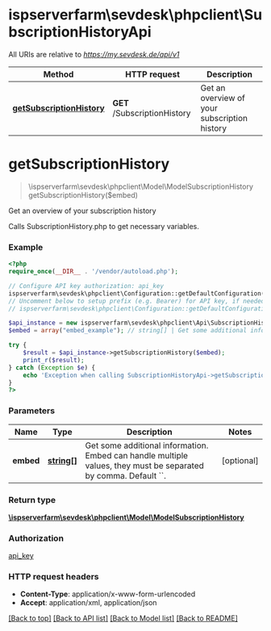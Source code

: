 # ispserverfarm\sevdesk\phpclient\SubscriptionHistoryApi

All URIs are relative to *https://my.sevdesk.de/api/v1*

Method | HTTP request | Description
------------- | ------------- | -------------
[**getSubscriptionHistory**](SubscriptionHistoryApi.md#getSubscriptionHistory) | **GET** /SubscriptionHistory | Get an overview of your subscription history


# **getSubscriptionHistory**
> \ispserverfarm\sevdesk\phpclient\Model\ModelSubscriptionHistory getSubscriptionHistory($embed)

Get an overview of your subscription history

Calls SubscriptionHistory.php to get necessary variables.

### Example
```php
<?php
require_once(__DIR__ . '/vendor/autoload.php');

// Configure API key authorization: api_key
ispserverfarm\sevdesk\phpclient\Configuration::getDefaultConfiguration()->setApiKey('token', 'YOUR_API_KEY');
// Uncomment below to setup prefix (e.g. Bearer) for API key, if needed
// ispserverfarm\sevdesk\phpclient\Configuration::getDefaultConfiguration()->setApiKeyPrefix('token', 'Bearer');

$api_instance = new ispserverfarm\sevdesk\phpclient\Api\SubscriptionHistoryApi();
$embed = array("embed_example"); // string[] | Get some additional information. Embed can handle multiple values, they must be separated by comma. Default ``.

try {
    $result = $api_instance->getSubscriptionHistory($embed);
    print_r($result);
} catch (Exception $e) {
    echo 'Exception when calling SubscriptionHistoryApi->getSubscriptionHistory: ', $e->getMessage(), PHP_EOL;
}
?>
```

### Parameters

Name | Type | Description  | Notes
------------- | ------------- | ------------- | -------------
 **embed** | [**string[]**](../Model/string.md)| Get some additional information. Embed can handle multiple values, they must be separated by comma. Default &#x60;&#x60;. | [optional]

### Return type

[**\ispserverfarm\sevdesk\phpclient\Model\ModelSubscriptionHistory**](../Model/ModelSubscriptionHistory.md)

### Authorization

[api_key](../../README.md#api_key)

### HTTP request headers

 - **Content-Type**: application/x-www-form-urlencoded
 - **Accept**: application/xml, application/json

[[Back to top]](#) [[Back to API list]](../../README.md#documentation-for-api-endpoints) [[Back to Model list]](../../README.md#documentation-for-models) [[Back to README]](../../README.md)

